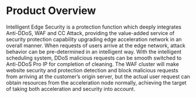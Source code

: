 # Product Overview

Intelligent Edge Security is a protection function which deeply integrates Anti-DDoS, WAF and CC Attack, providing the value-added service of security protection capability upgrading edge acceleration network in an overall manner. When requests of users arrive at the edge network, attack behavior can be pre-determined in an intelligent way. With the intelligent scheduling system, DDoS malicious requests can be smooth switched to Anti-DDoS Pro IP for completion of cleaning. The WAF cluster will make website security and protection detection and block malicious requests from arriving at the customer’s origin server, but the actual user request can obtain resources from the acceleration node normally, achieving the target of taking both acceleration and security into account.

